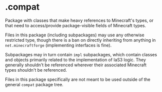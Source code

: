 # .compat

Package with classes that make heavy references to Minecraft's types,
or that need to access/provide package-visible fields of Minecraft types.

Files in this package (including subpackages) may use any otherwise restricted type,
though there is a ban on directly inheriting from anything in `net.minecraftforge`
(implementing interfaces is fine).

Subpackages may in turn contain `impl` subpackages,
which contain classes and objects primarily related to the implementation of IaS3 logic.
They generally shouldn't be referenced wherever their associated Minecraft types shouldn't be referenced.

Files in this package specifically are not meant to be used outside of the general `compat` package tree.
